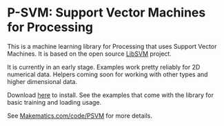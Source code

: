 # P-SVM: Support Vector Machines for Processing

This is a machine learning library for Processing that uses Support Vector Machines. It is based on the open source [LibSVM](http://www.csie.ntu.edu.tw/~cjlin/libsvm/) project.

It is currently in an early stage. Examples work pretty reliably for 2D numerical data. Helpers coming soon for working with other types and higher dimensional data.

Download [here](https://github.com/downloads/atduskgreg/Processing-SVM/PSVM.zip) to install. See the examples that come with the library for basic training and loading usage.

See [Makematics.com/code/PSVM](http://makematics.com/code/PSVM) for more details.